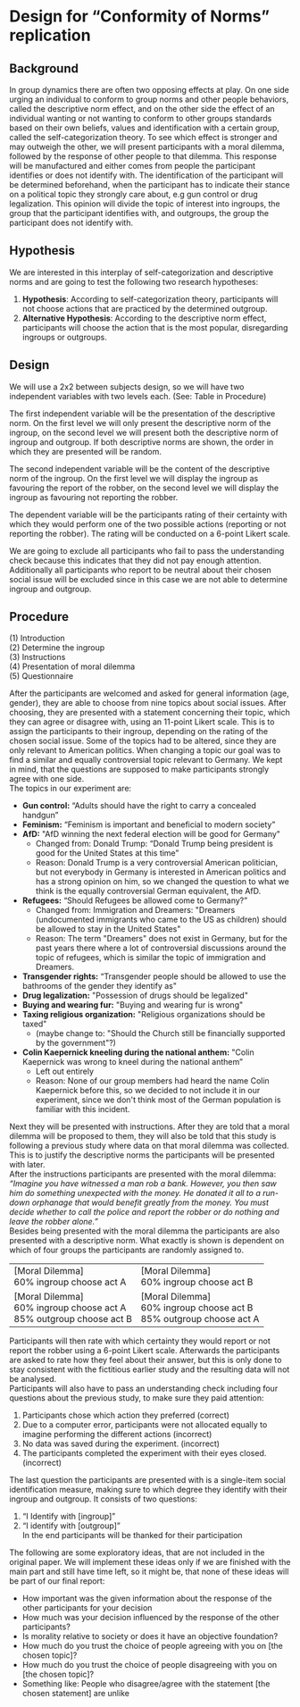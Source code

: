 # Design for “Conformity of Norms” replication

## Background
In group dynamics there are often two opposing effects at play. On one side urging an individual to conform to group norms and other people behaviors, called the descriptive norm effect, and on the other side the effect of an individual wanting or not wanting to conform to other groups standards based on their own beliefs, values and identification with a certain group, called the self-categorization theory. To see which effect is stronger and may outweigh the other, we will present participants with a moral dilemma, followed by the response of other people to that dilemma. This response will be manufactured and either comes from people the participant identifies or does not identify with. The identification of the participant will be determined beforehand, when the participant has to indicate their stance on a political topic they strongly care about, e.g gun control or drug legalization. This opinion will divide the topic of interest into ingroups, the group that the participant identifies with, and outgroups, the group the participant does not identify with.
## Hypothesis
We are interested in this interplay of self-categorization and descriptive norms and are going to test the following two research hypotheses:

1.  **Hypothesis**: According to self-categorization theory, participants will not choose actions that are practiced by the determined outgroup.  
2.  **Alternative Hypothesis**: According to the descriptive norm effect, participants will choose the action that is the most popular, disregarding ingroups or outgroups.

## Design
We will use a 2x2 between subjects design, so we will have two independent variables with two levels each. (See: Table in Procedure)

The first independent variable will be the presentation of the descriptive norm. On the first level we will only present the descriptive norm of the ingroup, on the second level we will present both the descriptive norm of ingroup and outgroup. If both descriptive norms are shown, the order in which they are presented will be random.  

The second independent variable will be the content of the descriptive norm of the ingroup. On the first level we will display the ingroup as favouring the report of the robber, on the second level we will display the ingroup as favouring not reporting the robber.  

The dependent variable will be the participants rating of their certainty with which they would perform one of the two possible actions (reporting or not reporting the robber). The rating will be conducted on a 6-point Likert scale.  

We are going to exclude all participants who fail to pass the understanding check because this indicates that they did not pay enough attention. Additionally all participants who report to be neutral about their chosen social issue will be excluded since in this case we are not able to determine ingroup and outgroup.

## Procedure

(1) Introduction  
(2) Determine the ingroup  
(3) Instructions  
(4) Presentation of moral dilemma  
(5) Questionnaire  

After the participants are welcomed and asked for general information (age, gender), they are able to choose from nine topics about social issues. After choosing, they are presented with a statement concerning their topic, which they can agree or disagree with, using an 11-point Likert scale. This is to assign the participants to their ingroup, depending on the rating of the chosen social issue. Some of the topics had to be altered, since they are only relevant to American politics. When changing a topic our goal was to find a similar and equally controversial topic relevant to Germany. We kept in mind, that the questions are supposed to make participants strongly agree with one side.  
The topics in our experiment are:  

* **Gun control:** “Adults should have the right to carry a concealed handgun”  
* **Feminism:** “Feminism is important and beneficial to modern society”  
* **AfD:** "AfD winning the next federal election will be good for Germany"
    * Changed from: Donald Trump: “Donald Trump being president is good for the United States at this time”  
    * Reason: Donald Trump is a very controversial American politician, but not everybody in Germany is interested in American politics and has a strong opinion on him, so we changed the question to what we think is the equally controversial German equivalent, the AfD.
* **Refugees:** “Should Refugees be allowed come to Germany?”
    * Changed from: Immigration and Dreamers: "Dreamers (undocumented immigrants who came to the US as children) should be allowed to stay in the United States"
    * Reason: The term "Dreamers" does not exist in Germany, but for the past years there where a lot of controversial discussions around the topic of refugees, which is similar the topic of immigration and Dreamers.
* **Transgender rights:** “Transgender people should be allowed to use the bathrooms of the gender they identify as"
* **Drug legalization:** "Possession of drugs should be legalized"
* **Buying and wearing fur:** "Buying and wearing fur is wrong"
* **Taxing religious organization:** "Religious organizations should be taxed"
    * (maybe change to: "Should the Church still be financially supported by the government"?)
* **Colin Kaepernick kneeling during the national anthem:** "Colin Kaepernick was wrong to kneel during the national anthem”
    * Left out entirely
    * Reason: None of our group members had heard the name Colin Kaepernick before this, so we decided to not include it in our experiment, since we don't think most of the German population is familiar with this incident.



Next they will be presented with instructions. After they are told that a moral dilemma will be proposed to them, they will also be told that this study is following a previous study where data on that moral dilemma was collected. This is to justify the descriptive norms the participants will be presented with later.  
After the instructions participants are presented with the moral dilemma:  
*“Imagine you have witnessed a man rob a bank. However, you then saw him do something unexpected with the money. He donated it all to a run-down orphanage that would benefit greatly from the money. You must decide whether to call the police and report the robber or do nothing and leave the robber alone.”*  
Besides being presented with the moral dilemma the participants are also presented with a descriptive norm. What exactly is shown is dependent on which of four groups the participants are randomly assigned to.



|  |   |
|------|---|
| [Moral Dilemma]  <br>60% ingroup choose act A | [Moral Dilemma] <br> 60% ingroup choose act B  |
| [Moral Dilemma] <br> 60% ingroup choose act A <br> 85% outgroup choose act B | [Moral Dilemma] <br> 60% ingroup choose act B <br> 85% outgroup choose act A |




Participants will then rate with which certainty they would report or not report the robber using a 6-point Likert scale. Afterwards the participants are asked to rate how they feel about their answer, but this is only done to stay consistent with the fictitious earlier study and the resulting data will not be analysed.  
Participants will also have to pass an understanding check including four questions about the previous study, to make sure they paid attention:  
1. Participants chose which action they preferred (correct)
2. Due to a computer error, participants were not allocated equally to imagine performing the different actions (incorrect)
3. No data was saved during the experiment. (incorrect)
4. The participants completed the experiment with their eyes closed. (incorrect)  

The last question the participants are presented with is a single-item social identification measure, making sure to which degree they identify with their ingroup and outgroup. It consists of two questions:  
1. “I Identify with [ingroup]”
2. “I identify with [outgroup]”  
In the end participants will be thanked for their participation

The following are some exploratory ideas, that are not included in the original paper. We will implement these ideas only if we are finished with the main part and still have time left, so it might be, that none of these ideas will be part of our final report:
* How important was the given information about the response of the other participants for your decision
* How much was your decision influenced by the response of the other participants?
* Is morality relative to society or does it have an objective foundation?
* How much do you trust the choice of people agreeing with you on [the chosen topic]?
* How much do you trust the choice of people disagreeing with you on [the chosen topic]?
* Something like:
People who disagree/agree with the statement [the chosen statement] are unlike
